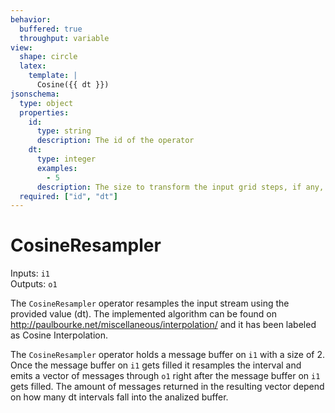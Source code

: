 ```yaml
---
behavior:
  buffered: true
  throughput: variable
view:
  shape: circle
  latex:
    template: |
      Cosine({{ dt }})
jsonschema:
  type: object
  properties:
    id:
      type: string
      description: The id of the operator
    dt:
      type: integer
      examples:
        - 5
      description: The size to transform the input grid steps, if any, on dt steps
  required: ["id", "dt"]
---
```


# CosineResampler

Inputs: `i1`  
Outputs: `o1`

The `CosineResampler` operator resamples the input stream using the provided value (dt). The implemented algorithm can be found on http://paulbourke.net/miscellaneous/interpolation/ and it has been labeled as Cosine Interpolation.

The `CosineResampler` operator holds a message buffer on `i1` with a size of 2. Once the message buffer on `i1` gets filled it resamples the interval and emits a vector of messages through `o1` right after the message buffer on `i1` gets filled. The amount of messages returned in the resulting vector depend on how many dt intervals fall into the analized buffer.